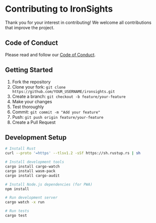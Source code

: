 # Contributing to IronSights

Thank you for your interest in contributing! We welcome all contributions that improve the project.

## Code of Conduct

Please read and follow our [Code of Conduct](CODE_OF_CONDUCT.md).

## Getting Started

1. Fork the repository
2. Clone your fork: `git clone https://github.com/YOUR_USERNAME/ironsights.git`
3. Create a branch: `git checkout -b feature/your-feature`
4. Make your changes
5. Test thoroughly
6. Commit: `git commit -m "Add your feature"`
7. Push: `git push origin feature/your-feature`
8. Create a Pull Request

## Development Setup

```bash
# Install Rust
curl --proto '=https' --tlsv1.2 -sSf https://sh.rustup.rs | sh

# Install development tools
cargo install cargo-watch
cargo install wasm-pack
cargo install cargo-audit

# Install Node.js dependencies (for PWA)
npm install

# Run development server
cargo watch -x run

# Run tests
cargo test